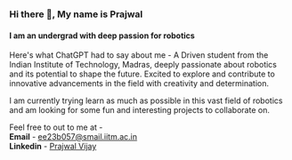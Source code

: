 ### Hi there 👋, My name is Prajwal
#### I am an undergrad with deep passion for robotics
Here's what ChatGPT had to say about me - A Driven student from the Indian Institute of Technology, Madras, deeply passionate about robotics and its potential to shape the future. Excited to explore and contribute to innovative advancements in the field with creativity and determination.

I am currently trying learn as much as possible in this vast field of robotics and am looking for some fun and interesting projects to collaborate on.

Feel free to out to me at -  
**Email** - [ee23b057@smail.iitm.ac.in](ee23b057@smail.iitm.ac.in)  
**Linkedin** - [Prajwal Vijay](www.linkedin.com/in/prajwal-vijay-b43b4427b)
